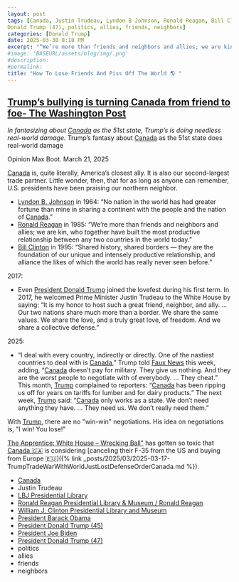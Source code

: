 ```yaml
---
layout: post
tags: [Canada, Justin Trudeau, Lyndon B Johnson, Ronald Reagan, Bill Clinton, Barack Obama, Donald Trump (45), Joe Biden,
Donald Trump (47), politics, allies, friends, neighbors]
categories: [Donald Trump]
date: 2025-03-30 8:18 PM
excerpt: "“We’re more than friends and neighbors and allies; we are kin, who together have built the most productive relationship between any two countries in the world today.” – Ronald Reagan"
#image: 'BASEURL/assets/blog/img/.png'
#description:
#permalink:
title: "How To Lose Friends And Piss Off The World 🌎 "
---
```



## [Trump’s bullying is turning Canada from friend to foe- The Washington Post](https://www.washingtonpost.com/opinions/2025/03/21/donald-trump-canada-damage-ally/)

*In fantasizing about [Canada](https://www.canada.ca/) as the 51st state, Trump’s is doing needless real-world damage.*
Trump’s fantasy about [Canada](https://www.canada.ca/) as the 51st state does real-world damage

Opinion
Max Boot. March 21, 2025

[Canada](https://www.canada.ca/) is, quite literally, America’s closest ally. It is also our second-largest trade partner. Little wonder, then, that for as long as anyone can remember, U.S. presidents have been praising our northern neighbor.

- [Lyndon B. Johnson](https://www.lbjlibrary.org/) in 1964: “No nation in the world has had greater fortune than mine in sharing a continent with the people and the nation of [Canada](https://www.canada.ca/).”
- [Ronald Reagan](https://www.reaganlibrary.gov/) in 1985: “We’re more than friends and neighbors and allies; we are kin, who together have built the most productive relationship between any two countries in the world today.”
- [Bill Clinton](https://www.clintonlibrary.gov/) in 1995: “Shared history, shared borders — they are the foundation of our unique and intensely productive relationship, and alliance the likes of which the world has really never seen before.”

2017:
- Even [President Donald Trump](https://trumpwhitehouse.archives.gov) joined the lovefest during his first term. In 2017, he welcomed Prime Minister Justin Trudeau to the White House by saying: “It is my honor to host such a great friend, neighbor, and ally. … Our two nations share much more than a border. We share the same values. We share the love, and a truly great love, of freedom. And we share a collective defense.”

2025:
- “I deal with every country, indirectly or directly. One of the nastiest countries to deal with is [Canada](https://www.canada.ca/),” Trump told [Faux News](https://www.foxnews.com/) this week, adding, “[Canada](https://www.canada.ca/) doesn’t pay for military. They give us nothing. And they are the worst people to negotiate with of everybody. ... They cheat.” This month, [Trump](https://www.whitehouse.gov/administration/donald-j-trump/) complained to reporters: “[Canada](https://www.canada.ca/) has been ripping us off for years on tariffs for lumber and for dairy products.” The next week, [Trump](https://www.whitehouse.gov/administration/donald-j-trump/) said: “[Canada](https://www.canada.ca/) only works as a state. We don’t need anything they have. … They need us. We don’t really need them.”

With [Trump](https://www.donaldjtrump.com/), there are no "win-win" negotiations. His idea on negotiations is, "I win! You lose!"

[The Apprentice: White House – Wrecking Ball"](https://www.whitehouse.gov/administration/donald-j-trump/) has gotten so toxic that [Canada 🇨🇦](https://www.canada.ca/) is considering [canceling their F-35 from the US and buying from Europe 🇪🇺]({% link _posts/2025/03/2025-03-17-TrumpTradeWarWithWorldJustLostDefenseOrderCanada.md %}).

- [Canada](https://www.canada.ca/)
- Justin Trudeau
- [LBJ Presidential Library](https://www.lbjlibrary.org/)
- [Ronald Reagan Presidential Library & Museum / Ronald Reagan](https://www.reaganlibrary.gov/)
- [William J. Clinton Presidential Library and Museum](https://www.clintonlibrary.gov/)
- [President Barack Obama](https://obamawhitehouse.archives.gov/)
- [President Donald Trump (45)](https://trumpwhitehouse.archives.gov/)
- [President Joe Biden](https://bidenwhitehouse.archives.gov/)
- [President Donald Trump (47)](https://www.whitehouse.gov/administration/donald-j-trump/)
- politics
- allies
- friends
- neighbors

